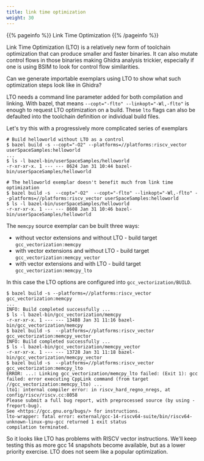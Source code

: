 ```yaml
---
title: link time optimization
weight: 30
---
```


{{% pageinfo %}}
Link Time Optimization
{{% /pageinfo %}}

Link Time Optimization (LTO) is a relatively new form of toolchain optimization that can produce
smaller and faster binaries.  It can also mutate control flows in those binaries making
Ghidra analysis trickier, especially if one is using BSIM to look for control flow
similarities.

Can we generate importable exemplars using LTO to show what such optimization steps look like in Ghidra?

LTO needs a command line parameter added for both compilation and linking.  With bazel, that means
`--copt="-flto" --linkopt="-Wl,-flto"` is enough to request LTO optimization on a build.  These `lto` flags
can also be defaulted into the toolchain definition or individual build files.

Let's try this with a progressively more complicated series of exemplars

```console
# Build helloworld without LTO as a control
$ bazel build -s --copt="-O2" --platforms=//platforms:riscv_vector userSpaceSamples:helloworld
...
$ ls -l bazel-bin/userSpaceSamples/helloworld
-r-xr-xr-x. 1 --- --- 8624 Jan 31 10:44 bazel-bin/userSpaceSamples/helloworld

# The helloworld exemplar doesn't benefit much from link time optimization
$ bazel build -s  --copt="-O2"  --copt="-flto" --linkopt="-Wl,-flto" --platforms=//platforms:riscv_vector userSpaceSamples:helloworld
$ ls -l bazel-bin/userSpaceSamples/helloworld
-r-xr-xr-x. 1 --- --- 8608 Jan 31 10:46 bazel-bin/userSpaceSamples/helloworld
```

The `memcpy` source exemplar can be built three ways:

* without vector extensions and without LTO - build target `gcc_vectorization:memcpy`
* with vector extensions and without LTO - build target `gcc_vectorization:memcpy_vector`
* with vector extensions and with LTO - build target `gcc_vectorization:memcpy_lto`

In this case the LTO options are configured into `gcc_vectorization/BUILD`.

```console
$ bazel build -s --platforms=//platforms:riscv_vector gcc_vectorization:memcpy
...
INFO: Build completed successfully ...
$ ls -l bazel-bin/gcc_vectorization/memcpy
-r-xr-xr-x. 1 --- --- 13488 Jan 31 11:16 bazel-bin/gcc_vectorization/memcpy
$ bazel build -s  --platforms=//platforms:riscv_vector gcc_vectorization:memcpy_vector
INFO: Build completed successfully ...
$ ls -l bazel-bin/gcc_vectorization/memcpy_vector
-r-xr-xr-x. 1 --- --- 13728 Jan 31 11:18 bazel-bin/gcc_vectorization/memcpy_vector
$ bazel build -s  --platforms=//platforms:riscv_vector gcc_vectorization:memcpy_lto
ERROR: ...: Linking gcc_vectorization/memcpy_lto failed: (Exit 1): gcc failed: error executing CppLink command (from target //gcc_vectorization:memcpy_lto) ...
lto1: internal compiler error: in riscv_hard_regno_nregs, at config/riscv/riscv.cc:8058
Please submit a full bug report, with preprocessed source (by using -freport-bug).
See <https://gcc.gnu.org/bugs/> for instructions.
lto-wrapper: fatal error: external/gcc-14-riscv64-suite/bin/riscv64-unknown-linux-gnu-gcc returned 1 exit status
compilation terminated.
```

So it looks like LTO has problems with RISCV vector instructions.  We'll keep testing this as more gcc 14 snapshots become available,
but as a lower priority exercise.  LTO does not seem like a popular optimization.
